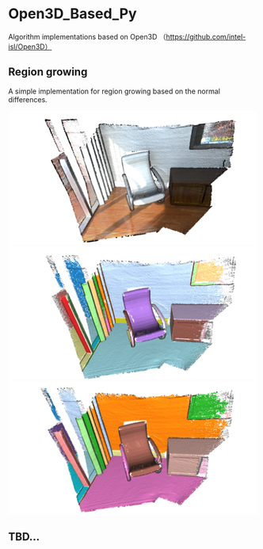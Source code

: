 # Open3D_Based_Py

Algorithm implementations based on Open3D （https://github.com/intel-isl/Open3D）

## Region growing
A simple implementation for region growing based on the normal differences. 

<div align=center><img src="https://github.com/GeoVectorMatrix/Open3D_Based_Py/blob/main/Imgs/RG0.png" width="500" height="270"/><br/></div>

<div align=center><img src="https://github.com/GeoVectorMatrix/Open3D_Based_Py/blob/main/Imgs/RG7_5.png" width="500" height="270"/><br/></div>

<div align=center><img src="https://github.com/GeoVectorMatrix/Open3D_Based_Py/blob/main/Imgs/RG_10.png" width="500" height="270"/><br/></div>

## TBD...
